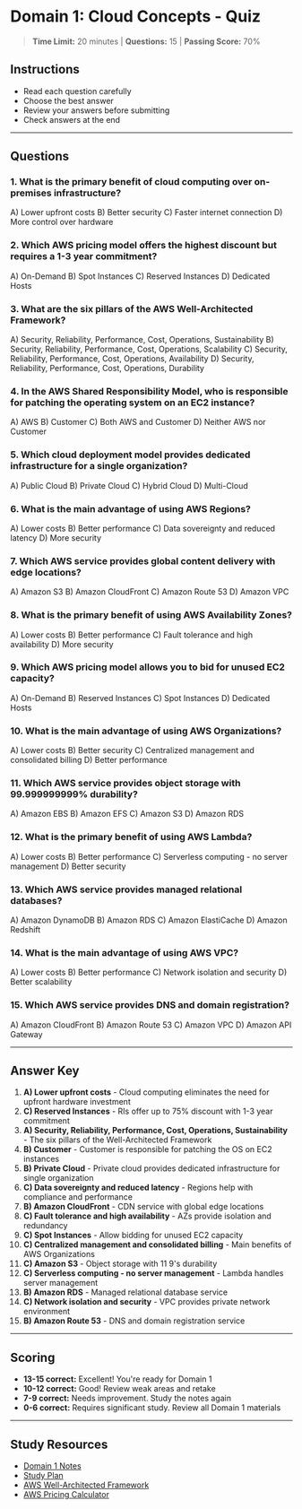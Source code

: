 # Domain 1: Cloud Concepts - Quiz

> **Time Limit:** 20 minutes | **Questions:** 15 | **Passing Score:** 70%

## Instructions
- Read each question carefully
- Choose the best answer
- Review your answers before submitting
- Check answers at the end

---

## Questions

### 1. What is the primary benefit of cloud computing over on-premises infrastructure?
A) Lower upfront costs
B) Better security
C) Faster internet connection
D) More control over hardware

### 2. Which AWS pricing model offers the highest discount but requires a 1-3 year commitment?
A) On-Demand
B) Spot Instances
C) Reserved Instances
D) Dedicated Hosts

### 3. What are the six pillars of the AWS Well-Architected Framework?
A) Security, Reliability, Performance, Cost, Operations, Sustainability
B) Security, Reliability, Performance, Cost, Operations, Scalability
C) Security, Reliability, Performance, Cost, Operations, Availability
D) Security, Reliability, Performance, Cost, Operations, Durability

### 4. In the AWS Shared Responsibility Model, who is responsible for patching the operating system on an EC2 instance?
A) AWS
B) Customer
C) Both AWS and Customer
D) Neither AWS nor Customer

### 5. Which cloud deployment model provides dedicated infrastructure for a single organization?
A) Public Cloud
B) Private Cloud
C) Hybrid Cloud
D) Multi-Cloud

### 6. What is the main advantage of using AWS Regions?
A) Lower costs
B) Better performance
C) Data sovereignty and reduced latency
D) More security

### 7. Which AWS service provides global content delivery with edge locations?
A) Amazon S3
B) Amazon CloudFront
C) Amazon Route 53
D) Amazon VPC

### 8. What is the primary benefit of using AWS Availability Zones?
A) Lower costs
B) Better performance
C) Fault tolerance and high availability
D) More security

### 9. Which AWS pricing model allows you to bid for unused EC2 capacity?
A) On-Demand
B) Reserved Instances
C) Spot Instances
D) Dedicated Hosts

### 10. What is the main advantage of using AWS Organizations?
A) Lower costs
B) Better security
C) Centralized management and consolidated billing
D) Better performance

### 11. Which AWS service provides object storage with 99.999999999% durability?
A) Amazon EBS
B) Amazon EFS
C) Amazon S3
D) Amazon RDS

### 12. What is the primary benefit of using AWS Lambda?
A) Lower costs
B) Better performance
C) Serverless computing - no server management
D) Better security

### 13. Which AWS service provides managed relational databases?
A) Amazon DynamoDB
B) Amazon RDS
C) Amazon ElastiCache
D) Amazon Redshift

### 14. What is the main advantage of using AWS VPC?
A) Lower costs
B) Better performance
C) Network isolation and security
D) Better scalability

### 15. Which AWS service provides DNS and domain registration?
A) Amazon CloudFront
B) Amazon Route 53
C) Amazon VPC
D) Amazon API Gateway

---

## Answer Key

1. **A) Lower upfront costs** - Cloud computing eliminates the need for upfront hardware investment
2. **C) Reserved Instances** - RIs offer up to 75% discount with 1-3 year commitment
3. **A) Security, Reliability, Performance, Cost, Operations, Sustainability** - The six pillars of the Well-Architected Framework
4. **B) Customer** - Customer is responsible for patching the OS on EC2 instances
5. **B) Private Cloud** - Private cloud provides dedicated infrastructure for single organization
6. **C) Data sovereignty and reduced latency** - Regions help with compliance and performance
7. **B) Amazon CloudFront** - CDN service with global edge locations
8. **C) Fault tolerance and high availability** - AZs provide isolation and redundancy
9. **C) Spot Instances** - Allow bidding for unused EC2 capacity
10. **C) Centralized management and consolidated billing** - Main benefits of AWS Organizations
11. **C) Amazon S3** - Object storage with 11 9's durability
12. **C) Serverless computing - no server management** - Lambda handles server management
13. **B) Amazon RDS** - Managed relational database service
14. **C) Network isolation and security** - VPC provides private network environment
15. **B) Amazon Route 53** - DNS and domain registration service

---

## Scoring
- **13-15 correct:** Excellent! You're ready for Domain 1
- **10-12 correct:** Good! Review weak areas and retake
- **7-9 correct:** Needs improvement. Study the notes again
- **0-6 correct:** Requires significant study. Review all Domain 1 materials

---

## Study Resources
- [Domain 1 Notes](../notes/cloud-concepts.md)
- [Study Plan](../study-plan.md)
- [AWS Well-Architected Framework](https://aws.amazon.com/architecture/well-architected/)
- [AWS Pricing Calculator](https://calculator.aws/)
